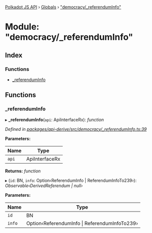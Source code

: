 [Polkadot JS API](../README.md) › [Globals](../globals.md) › ["democracy/_referendumInfo"](_democracy__referenduminfo_.md)

# Module: "democracy/_referendumInfo"

## Index

### Functions

* [_referendumInfo](_democracy__referenduminfo_.md#_referenduminfo)

## Functions

###  _referendumInfo

▸ **_referendumInfo**(`api`: ApiInterfaceRx): *function*

*Defined in [packages/api-derive/src/democracy/_referendumInfo.ts:39](https://github.com/polkadot-js/api/blob/851428aef9/packages/api-derive/src/democracy/_referendumInfo.ts#L39)*

**Parameters:**

Name | Type |
------ | ------ |
`api` | ApiInterfaceRx |

**Returns:** *function*

▸ (`id`: BN, `info`: Option‹ReferendumInfo | ReferendumInfoTo239›): *Observable‹DerivedReferendum | null›*

**Parameters:**

Name | Type |
------ | ------ |
`id` | BN |
`info` | Option‹ReferendumInfo &#124; ReferendumInfoTo239› |
